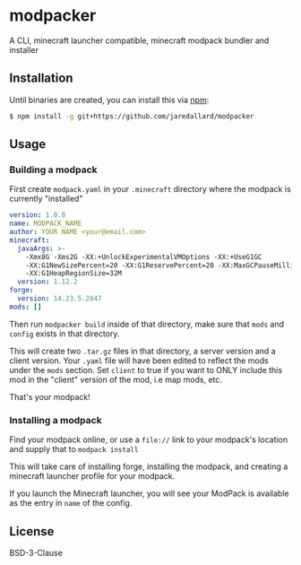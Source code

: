 # modpacker

A CLI, minecraft launcher compatible, minecraft modpack bundler and installer

## Installation

Until binaries are created, you can install this via [npm](https://npmjs.org):

```bash
$ npm install -g git+https://github.com/jaredallard/modpacker
```

## Usage

### Building a modpack

First create `modpack.yaml` in your `.minecraft` directory where the modpack is currently "installed"

```yaml
version: 1.0.0
name: MODPACK_NAME
author: YOUR NAME <your@email.com>
minecraft:
  javaArgs: >-
    -Xmx8G -Xms2G -XX:+UnlockExperimentalVMOptions -XX:+UseG1GC
    -XX:G1NewSizePercent=20 -XX:G1ReservePercent=20 -XX:MaxGCPauseMillis=50
    -XX:G1HeapRegionSize=32M
  version: 1.12.2
forge:
  version: 14.23.5.2847
mods: []
```

Then run `modpacker build` inside of that directory, make sure that `mods` and `config` exists in that directory.

This will create two `.tar.gz` files in that directory, a server version and a client version. Your `.yaml` file
will have been edited to reflect the mods under the `mods` section. Set `client` to true if you want to ONLY include
this mod in the "client" version of the mod, i.e map mods, etc.

That's your modpack!

### Installing a modpack

Find your modpack online, or use a `file://` link to your modpack's location and supply that to
`modpack install`

This will take care of installing forge, installing the modpack, and creating a minecraft launcher profile for your modpack.

If you launch the Minecraft launcher, you will see your ModPack is available as the entry in `name` of the config.

## License

BSD-3-Clause